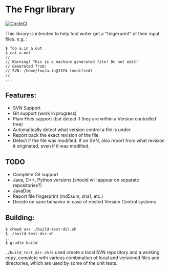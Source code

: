 The Fngr library
================

[![CircleCI](https://circleci.com/gh/udif/fngr-java/tree/master.svg?style=svg&circle-token=61071651b2a87152a1b09a77e823a15951d6960e)](https://circleci.com/gh/udif/fngr-java/tree/master)


This library is intended to help tool writer get a "fingerprint" of their input files. e.g. :

```
$ foo a.in a.out
$ cat a.out
//
// Warning! This is a machine generated file! Do not edit!
// Generated from:
// SVN: /home/foo/a.in@1374 (modified)
//
...
```

Features:
---------
* SVN Support
* Git support (work in progress)
* Plain Files support (but detect if they are within a Version controlled tree)
* Automatically detect what version control a file is under.
* Report back the exact revision of the file
* Detect if the file was modified. If on SVN, also report from what revision it originated, even if it was modified.

TODO
----
* Complete Git support
* Java, C++, Python versions (should will appear on separate repositories?)
* JavaDoc
* Report file fingerprint (md5sum, sha1, etc.)
* Decide on sane behavior in case of nested Version Control systems

Building:
---------
```
$ chmod u+x ./build-test-dir.sh
$ ./build-test-dir.sh
...
$ gradle build

```

`./build_test_dir.sh`  is used create a local SVN repository and a working copy, complete with various combination of local and versioned files and directories, which are used by some of the unit tests.
